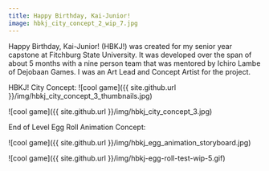 ```yaml
---
title: Happy Birthday, Kai-Junior!
image: hbkj_city_concept_2_wip_7.jpg
---
```


Happy Birthday, Kai-Junior! (HBKJ!) was created for my senior year capstone at Fitchburg State University. It was developed over the span of about 5 months with a nine person team that was mentored by Ichiro Lambe of Dejobaan Games. I was an Art Lead and Concept Artist for the project.

HBKJ! City Concept:
![cool game]({{ site.github.url }}/img/hbkj_city_concept_3_thumbnails.jpg)

![cool game]({{ site.github.url }}/img/hbkj_city_concept_3.jpg)

End of Level Egg Roll Animation Concept:

![cool game]({{ site.github.url }}/img/hbkj_egg_animation_storyboard.jpg)

![cool game]({{ site.github.url }}/img/hbkj-egg-roll-test-wip-5.gif)


